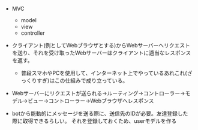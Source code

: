 - MVC
  - model 
  - view
  - controller 
- クライアント(例としてWebブラウザとする)からWebサーバーへリクエストを送り、それを受け取ったWebサーバーはクライアントに適当なレスポンスを返す。
  - 普段スマホやPCを使用して、インターネット上でやっているあれこれ(ざっくりすぎ)はこの仕組みで成り立っている。

- Webサーバーにリクエストが送られる→ルーティング→コントローラー→モデル→ビュー→コントローラー→Webブラウザへレスポンス

- botから能動的にメッセージを送る際に、送信先のIDが必要。友達登録した際に取得できるらしい。
それを登録しておくため、userモデルを作る